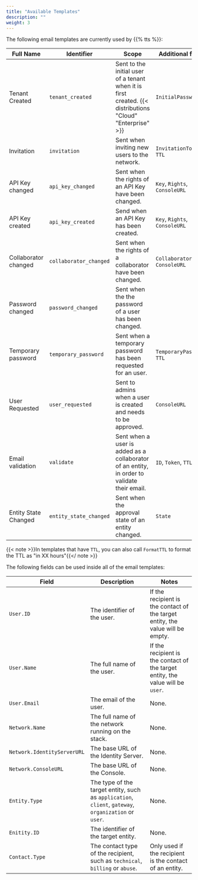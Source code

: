 ```yaml
---
title: "Available Templates"
description: ""
weight: 3
---
```


The following email templates are currently used by {{% tts %}}:

Full Name | Identifier | Scope | Additional fields
----------|------------|-------|------------------
Tenant Created | `tenant_created` | Sent to the initial user of a tenant when it is first created. {{< distributions "Cloud" "Enterprise" >}} | `InitialPassword`
Invitation | `invitation` | Sent when inviting new users to the network. | `InvitationToken`, `TTL`
API Key changed | `api_key_changed` | Sent when the rights of an API Key have been changed. | `Key`, `Rights`, `ConsoleURL`
API Key created | `api_key_created` | Send when an API Key has been created. | `Key`, `Rights`, `ConsoleURL`
Collaborator changed | `collaborator_changed` | Sent when the rights of a collaborator have been changed. | `Collaborator`, `ConsoleURL`
Password changed | `password_changed` | Sent when the the password of a user has been changed.
Temporary password | `temporary_password` | Sent when a temporary password has been requested for an user. | `TemporaryPassword`, `TTL`
User Requested | `user_requested` | Sent to admins when a user is created and needs to be approved. | `ConsoleURL`
Email validation | `validate` | Sent when a user is added as a collaborator of an entity, in order to validate their email. | `ID`, `Token`, `TTL`
Entity State Changed | `entity_state_changed` | Sent when the approval state of an entity changed. | `State`

{{< note >}}In templates that have `TTL`, you can also call `FormatTTL` to format the TTL as "in XX hours"{{</ note >}}

The following fields can be used inside all of the email templates:

Field | Description | Notes
------|-------------|------
`User.ID` | The identifier of the user. | If the recipient is the contact of the target entity, the value will be empty.
`User.Name` | The full name of the user. | If the recipient is the contact of the target entity, the value will be `user`.
`User.Email` | The email of the user. | None.
`Network.Name` | The full name of the network running on the stack. | None.
`Network.IdentityServerURL` | The base URL of the Identity Server. | None.
`Network.ConsoleURL` | The base URL of the Console. | None.
`Entity.Type` | The type of the target entity, such as `application`, `client`, `gateway`, `organization` or `user`. | None.
`Enitity.ID` | The identifier of the target entity. | None.
`Contact.Type` | The contact type of the recipient, such as `technical`, `billing` or `abuse`. | Only used if the recipient is the contact of an entity.
